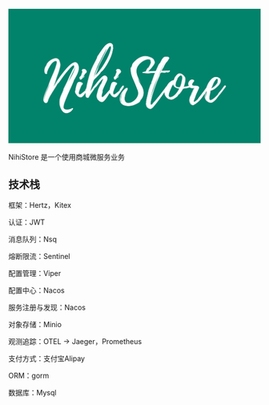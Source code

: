 ![LOGO.png](img%2FLOGO.png)

NihiStore 是一个使用商城微服务业务

## 技术栈

框架：Hertz，Kitex

认证：JWT

消息队列：Nsq

熔断限流：Sentinel

配置管理：Viper

配置中心：Nacos

服务注册与发现：Nacos

对象存储：Minio

观测追踪：OTEL -> Jaeger，Prometheus

支付方式：支付宝Alipay

ORM：gorm

数据库：Mysql